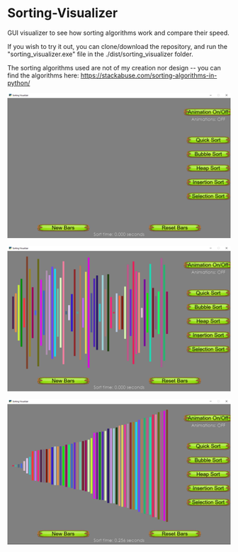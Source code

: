 # Sorting-Visualizer
GUI visualizer to see how sorting algorithms work and compare their speed.

If you wish to try it out, you can clone/download the repository, and run the "sorting_visualizer.exe" file in the ./dist/sorting_visualizer folder.

The sorting algorithms used are not of my creation nor design -- you can find the algorithms here: https://stackabuse.com/sorting-algorithms-in-python/
   
![](/images/sorting_viz_01.PNG)  

![](/images/sorting_viz_02.PNG)  

![](/images/sorting_viz_03.PNG)
